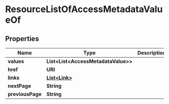 

# ResourceListOfAccessMetadataValueOf


## Properties

Name | Type | Description | Notes
------------ | ------------- | ------------- | -------------
**values** | **List&lt;List&lt;AccessMetadataValue&gt;&gt;** |  | 
**href** | **URI** |  |  [optional]
**links** | [**List&lt;Link&gt;**](Link.md) |  |  [optional]
**nextPage** | **String** |  |  [optional]
**previousPage** | **String** |  |  [optional]



